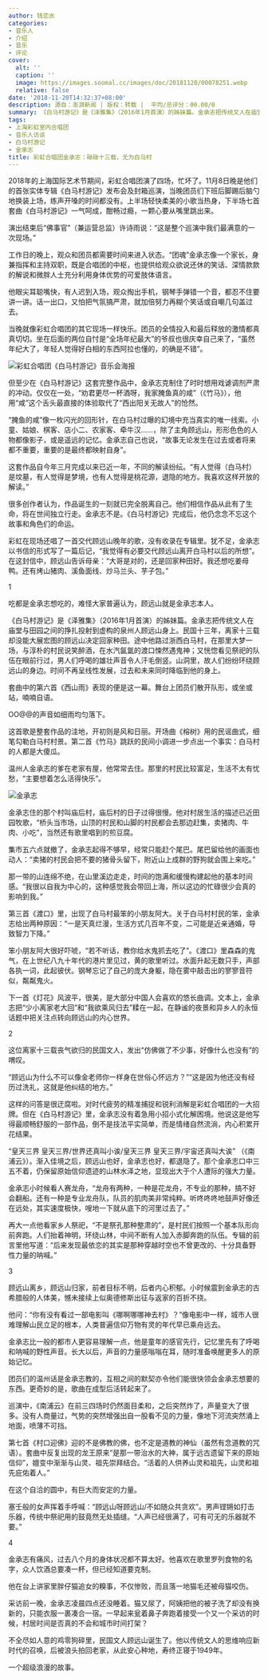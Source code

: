 ```yaml
---
author: 钱恋水
categories:
- 音乐人
- 介绍
- 音乐
- 评论
cover:
  alt: ''
  caption: ''
  image: https://images.soomal.cc/images/doc/20181120/00078251.webp
  relative: false
date: '2018-11-20T14:32:37+08:00'
description: 源自：澎湃新闻 | 版权：转载 |  平均/总评分：00.00/0
summary: 《白马村游记》是《泽雅集》（2016年1月首演）的姊妹篇。金承志把传统文人在庙堂与田园之间的挣扎投射到虚构的泉州人顾远山身上。民国十三年，离家十三载却没能大展宏图的顾远山决定回家种田。途中他路过浙西白马村，在那里大梦一场……
tags:
- 上海彩虹室内合唱团
- 音乐人访谈
- 白马村游记
- 金承志
title: 彩虹合唱团金承志：碌碌十三载，无为白马村
---
```


2018年的上海国际艺术节期间，彩虹合唱团演了四场，忙坏了。11月8日晚是他们的首张实体专辑《白马村游记》发布会及封箱巡演，当晚团员们下班后脚踢后脑勺地换装上场，练声开嗓的时间都没有。上半场轻快柔美的小歌当热身，下半场七首套曲《白马村游记》一气呵成，酣畅过瘾，一颗心要从嘴里跳出来。

演出结束后“佛事官”（兼运营总监）许诗雨说：“这是整个巡演中我们最满意的一次现场。”

工作日的晚上，观众和团员都需要时间来进入状态。“团魂”金承志像一个家长，身兼指挥和主持双职，既是合唱团的中枢，也提供给观众欲说还休的笑话、深情款款的解说和微胖人士充分利用身体优势的可爱肢体语言。

他眼尖耳聪嘴快，有人迟到入场，观众掏出手机，钢琴手弹错一个音，都忍不住要讲一讲。话一出口，又怕把气氛搞严肃，就加倍努力再糊个笑话或自嘲几句盖过去。

当晚就像彩虹合唱团的其它现场一样快乐。团员的全情投入和最后释放的激情都真真切切。坐在后面的两位自忖是“全场年纪最大”的爷叔也很庆幸自己来了，“虽然年纪大了，年轻人觉得好白相的东西阿拉也懂的，的确是不错”。

![彩虹合唱团《白马村游记》音乐会海报](https://images.soomal.cc/images/doc/20181120/00078250_01.webp)





但至少在《白马村游记》这套完整作品中，金承志克制住了时时想用戏谑调剂严肃的冲动。仅仅在一处，“劝君更尽一杯酒呀，我家腌鱼真的咸”（《竹马》），他用“咸”这个舌头最直接的体验取代了“西出阳关无故人”的怆然。

“腌鱼的咸”像一枚闪光的回形针，在白马村过曝的幻境中充当真实的唯一线索。小童、姑娘、棋客、店小二、农家客、牵牛汉……，除了主角顾远山，形形色色的人物都像影子，或是遥远的记忆。金承志自己也说，“故事无论发生在过去或者将来都不重要，重要的是最终都映射自身”。

这套作品自今年三月完成以来已近一年，不同的解读纷纭。“有人觉得（白马村）是坟墓，有人觉得是梦境，也有人觉得是桃花源，退隐的地方。我喜欢这样开放的解读。”

很多创作者认为，作品诞生的一刻就已完全脱离自己。他们相信作品从此有了生命，将在世间独立行走。金承志不是。《白马村游记》完成后，他仍念念不忘这个故事和角色们的命运。

彩虹在现场还唱了一首交代顾远山晚年的歌，没有收录在专辑里。犹不足，金承志以书信的形式写了一篇后记，“我觉得有必要交代顾远山离开白马村以后的所想”。在这封信中，顾远山告诉母亲：“大哥是对的，还是回家种田好。我还想吃姜母鸭。还有烤山猪肉、溪鱼面线、炒马兰头、芋子包。”

1

吃都是金承志想吃的，难怪大家普遍认为，顾远山就是金承志本人。

《白马村游记》是《泽雅集》（2016年1月首演）的姊妹篇。金承志把传统文人在庙堂与田园之间的挣扎投射到虚构的泉州人顾远山身上。民国十三年，离家十三载却没能大展宏图的顾远山决定回家种田。途中他路过浙西白马村，在那里大梦一场，与淳朴的村民说笑醉酒，在水汽氤氲的渡口悚然遇鬼神；又恍惚看见祭祀的队伍在眼前行过，男人们呼喝的雄壮声音令人汗毛倒竖。山洞里，故人们纷纷环绕顾远山的身边。时间不再呈线性发展，过去和未来同时降临到他的身上。

套曲中的第六首《西山雨》表现的便是这一幕。舞台上团员们散开队形，或坐或站，喃喃自语。

OO@@的声音如细雨均匀落下。

这首歌是整套作品的洼地，开初则是风和日丽。开场曲《榕树》用的民谣曲式，细笔勾勒白马村村景。第二首《竹马》跳跃的民间小调进一步点出一个事实：白马村的人都是大傻瓜。

温州人金承志的爹在老家有屋，他常常去住。那里的村民比较富足，生活不太有忧愁，“主要想着怎么活得快乐”。

![金承志](https://images.soomal.cc/images/doc/20181120/00078249.webp)





金承志住的那个村叫庙后村，庙后村的日子过得很慢。他对村居生活的描述已近田园牧歌，“桥头当市场，山顶的村民和山脚的村民都会去那边赶集，卖猪肉、牛肉、小吃”，当然还有歌里唱到的煎豆腐。

集市五六点就撤了，金承志起得不够早，经常只能赶个尾巴。尾巴留给他的画面也动人：“卖猪的村民会把不要的猪骨头留下，附近山上成群的野狗就会围上来吃。”

那一带的山连绵不绝，在山里溪边走走，时间的饱满和缓慢构建起他的基本时间感。“我很以自我为中心的，这种感觉我会带回上海，所以这边的忙碌很少会真的影响到我。”

第三首《渡口》里，出现了白马村最笨的小朋友阿大。关于白马村村民的笨，金承志给出两种原因：“一是天真烂漫，生活方式几百年不变，二可能是近亲通婚，导致智力下降。”

笨小朋友阿大很好吓唬，“若不听话，教你给水鬼抓去吃了”。《渡口》里森森的鬼气，在上世纪八九十年代的港片里见过，黄的歌里听过。水面升起无数只手，声部各执一词，此起彼伏。钢琴忘记了自己的庞大身躯，隐在雾中敲击出的寥寥音符似，粼粼鬼火。

下一首《灯花》风波平，很美，是大部分中国人会喜欢的悠长曲调。文本上，金承志把“少小离家老大回”和“我欲乘风归去”糅在一起，在静谧的夜景和异乡人的永恒话题中把关注点转向顾远山的内心世界。

2

这位离家十三载丧气欲归的民国文人，发出“仿佛做了不少事，好像什么也没有”的喟叹。

“顾远山为什么不可以像金老师你一样身在世俗心怀远方？”“这是因为他还没有经历过洗礼，这就是他纠结的地方。”

这样的问答是很迂腐啦。对时代疲劳的精准捕捉和锐利消解是彩虹合唱团的一大招牌。但在《白马村游记》里，金承志没有着急用小招小式化解困境。他说这是他写得最顺畅舒服的一部作品，倒不是技法平实简单，而是情绪自然流淌，内心积累开花结果。

“皇天三界 皇天三界/世界还真叫小诶/皇天三界 皇天三界/宇宙还真叫大诶” （《南浦云》）。渐入佳境之后，顾远山也好，金承志也好，都退隐了。那个金承志口中三五不着，仍保留原始信仰遗迹的山林水泽之地，显现出大于个人遭际的强大力量。

金承志小时候看人赛龙舟，“龙舟有两种，一种是花龙舟，不专业的那种，搞不好会翻船。还有一种是专业龙舟队，队员的肌肉美非常纯粹。听咚咚咚地鼓声好像还在远处，其实速度极快，嗖地一下就从底下的河里过去了。”

再大一点他看家乡人祭祀，“不是祭孔那种整肃的”，是村民们按照一个基本队形向前奔跑。人们抬着神明，环绕山林，中间不断有人加入赤脚奔跑的队伍。专辑的前言里他写道：“后来发现最依恋的其实是那种穿越时空也不曾更改的、十分具备野性力量的呐喊。”

3

顾远山离乡，顾远山归家，前者目标不明，后者内心积郁。小时候震到金承志的古希腊般的人体美，憾未接续上似奥德修斯出征与返家的百折不挠。

他问：“你有没有看过一部电影叫《哪啊哪哪神去村》？”像电影中一样，城市人很难理解山民立足的根本，人类普遍信仰万物有灵的年代早已乘舟远去。

金承志比一般的都市人更容易理解一点，他是童年的感官先行，记忆里先有了呼喝和呐喊的野性声音。长大以后，声音的力量感嗡嗡在耳，随时准备唤醒更多人的原始记忆。

团员们的温州话是金承志教的，互相之间的默契亦令他们能很快领会金承志想要的东西。更奇妙的是，歌曲在成型后活转起来了。

巡演中，《南浦云》在前三四场时仍然面目柔和，之后突然炸了，声量变大了很多。没有人商量过，气势的突然增强出自一股看不见的力量，像地下河流突然涌上地面，喷薄不可挡。

第七首《村口迎佛》迎的不是佛教的佛，也不定是道教的神仙（虽然有念道教的咒语）。套曲中反复出现的龙王原来“是那一带治水的大神，属于远古遗留下来的原始信仰”，嬗变中渐渐与山灵、祖先崇拜结合。“活着的人供养山灵和祖先，山灵和祖先庇佑着人。”

在这个自洽的圆中，有巨大而安定的力量。

塞壬般的女声挥着手呼喊：“顾远山呀顾远山/不如随众共贪欢”。男声铿锵如打击乐器，传统中祭祀用的鼓竟然无处插缝。“人声已经很满了，可有可无的乐器就不要。”

4

金承志有痛风，过去八个月的身体状况都不算太好。他喜欢在歌里罗列食物的名字，众人饮酒总要凑一杯，但已经知道要克制。

他在台上讲家里胖仔猫追女的糗事，不仅惨败，而且落一地猫毛还被母猫咬伤。

采访前一晚，金承志凌晨四点还没睡着。猫又尿了，阿姨把他的被子洗了却没有换新的，只能衣服一裹凑合一宿。一早起来瓮着鼻子奔跑着接受一个又一个采访的时候，村居时间是否真的不会和城市时间打架？

不全尽如人意的鸡零狗碎里，民国文人顾远山诞生了。他以传统文人的思维响应新时代的召唤，后被浪头拍回老家，从此安心种地，寿终正寝于1949年。

一个超级浪漫的故事。